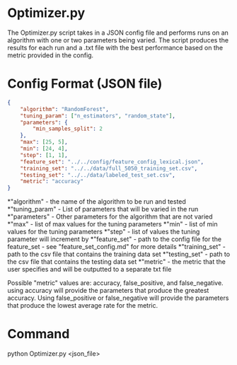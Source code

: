 # Optimizer.py

The Optimizer.py script takes in a JSON config file and performs runs on an algorithm with one or two parameters being varied. The script produces the results for each run and a .txt file with the best performance based on the metric provided in the config.

# Config Format (JSON file)
```json
{ 
	"algorithm": "RandomForest",
	"tuning_param": ["n_estimators", "random_state"],
	"parameters": {
		"min_samples_split": 2
	},
	"max": [25, 5],
	"min": [24, 4],
	"step": [1, 1],
	"feature_set": "../../config/feature_config_lexical.json",
	"training_set": "../../data/full_5050_training_set.csv",
	"testing_set": "../../data/labeled_test_set.csv",
	"metric": "accuracy"
}
```
*"algorithm"	- the name of the algorithm to be run and tested
*"tuning_param"	- List of parameters that will be varied in the run
*"parameters"	- Other parameters for the algorithm that are not varied
*"max"		- list of max values for the tuning parameters
*"min"		- list of min values for the tuning parameters
*"step"		- list of values the tuning parameter will increment by
*"feature_set"	- path to the config file for the feature_set - see "feature_set_config.md" for more details
*"training_set"	- path to the csv file that contains the training data set
*"testing_set"	- path to the csv file that contains the testing data set
*"metric"	- the metric that the user specifies and will be outputted to a separate txt file

Possible "metric" values are: accuracy, false_positive, and false_negative.
using accuracy will provide the parameters that produce the greatest accuracy.
Using false_positive or false_negative will provide the parameters that produce the lowest average rate for the metric.

# Command

python Optimizer.py <json_file>
